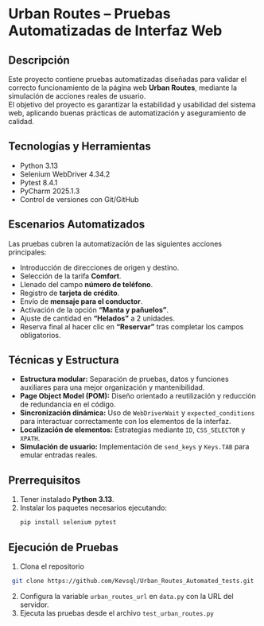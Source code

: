 # Urban Routes – Pruebas Automatizadas de Interfaz Web

## Descripción
Este proyecto contiene pruebas automatizadas diseñadas para validar el correcto funcionamiento de la página web **Urban Routes**, mediante la simulación de acciones reales de usuario.  
El objetivo del proyecto es garantizar la estabilidad y usabilidad del sistema web, aplicando buenas prácticas de automatización y aseguramiento de calidad.

## Tecnologías y Herramientas
- Python 3.13  
- Selenium WebDriver 4.34.2  
- Pytest 8.4.1  
- PyCharm 2025.1.3  
- Control de versiones con Git/GitHub  

## Escenarios Automatizados
Las pruebas cubren la automatización de las siguientes acciones principales:
- Introducción de direcciones de origen y destino.  
- Selección de la tarifa **Comfort**.  
- Llenado del campo **número de teléfono**.  
- Registro de **tarjeta de crédito**.  
- Envío de **mensaje para el conductor**.  
- Activación de la opción **“Manta y pañuelos”**.  
- Ajuste de cantidad en **“Helados”** a 2 unidades.  
- Reserva final al hacer clic en **“Reservar”** tras completar los campos obligatorios.  

## Técnicas y Estructura
- **Estructura modular:** Separación de pruebas, datos y funciones auxiliares para una mejor organización y mantenibilidad.  
- **Page Object Model (POM):** Diseño orientado a reutilización y reducción de redundancia en el código.  
- **Sincronización dinámica:** Uso de `WebDriverWait` y `expected_conditions` para interactuar correctamente con los elementos de la interfaz.  
- **Localización de elementos:** Estrategias mediante `ID`, `CSS_SELECTOR` y `XPATH`.  
- **Simulación de usuario:** Implementación de `send_keys` y `Keys.TAB` para emular entradas reales.  

## Prerrequisitos
1. Tener instalado **Python 3.13**.  
2. Instalar los paquetes necesarios ejecutando:  
   ```sh
   pip install selenium pytest
   ```
   
## Ejecución de Pruebas   
1. Clona el repositorio
  ```sh
   git clone https://github.com/Kevsql/Urban_Routes_Automated_tests.git
   ```
2. Configura la variable `urban_routes_url` en `data.py` con la URL del servidor.
3. Ejecuta las pruebas desde el archivo `test_urban_routes.py`
